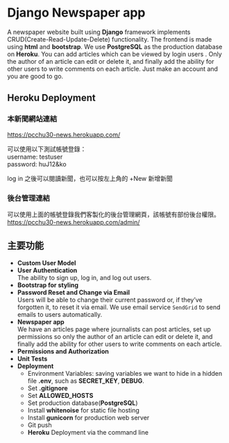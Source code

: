 # Django Newspaper app
A newspaper website built using **Django** framework implements CRUD(Create-Read-Update-Delete) functionality. The frontend is made using **html** and **bootstrap**. We use **PostgreSQL** as the production database on **Heroku**. You can add articles which can be viewed by login users . Only the author of an article can edit or delete it, and finally add the ability for other users to write comments on each article. Just make an account and you are good to go.
## Heroku Deployment

### 本新聞網站連結  
https://pcchu30-news.herokuapp.com/

可以使用以下測試帳號登錄：    
username: testuser  
password: huJ12&ko

log in 之後可以閱讀新聞，也可以按左上角的 +New 新增新聞

### 後台管理連結    
可以使用上面的帳號登錄我們客製化的後台管理網頁，該帳號有部份後台權限。  
https://pcchu30-news.herokuapp.com/admin/

## 主要功能
* **Custom User Model**
* **User Authentication**  
  The ability to sign up, log in, and log out users.
* **Bootstrap for styling**
* **Password Reset and Change via Email**  
  Users will be able to change their current password or, if they’ve forgotten it, to reset it via email. We use email service `SendGrid` to send emails to users automatically.
* **Newspaper app**  
  We have an articles page where journalists can post articles, set up permissions so only the author of an article can edit or delete it, and finally add
the ability for other users to write comments on each article.
* **Permissions and Authorization**
* **Unit Tests**
* **Deployment**
  * Environment Variables: saving variables we want to hide in a hidden file **.env**, such as **SECRET_KEY**, **DEBUG**.
  * Set **.gitignore**
  * Set **ALLOWED_HOSTS**
  * Set production database(**PostgreSQL**)
  * Install **whitenoise** for static file hosting
  * Install **gunicorn** for production web server
  * Git push
  * **Heroku** Deployment via the command line

